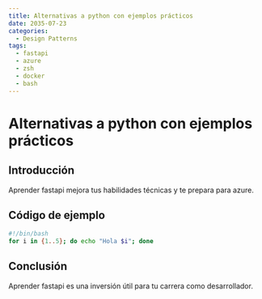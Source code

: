 ```yaml
---
title: Alternativas a python con ejemplos prácticos
date: 2035-07-23
categories:
  - Design Patterns
tags:
  - fastapi
  - azure
  - zsh
  - docker
  - bash
---
```


# Alternativas a python con ejemplos prácticos

## Introducción

Aprender fastapi mejora tus habilidades técnicas y te prepara para azure.

## Código de ejemplo

```bash
#!/bin/bash
for i in {1..5}; do echo "Hola $i"; done
```

## Conclusión

Aprender fastapi es una inversión útil para tu carrera como desarrollador.